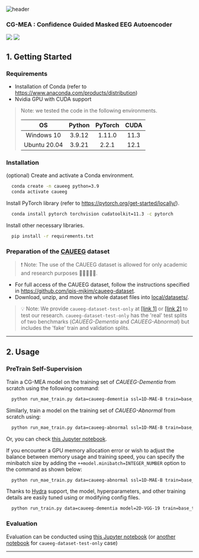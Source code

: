 ![header](https://capsule-render.vercel.app/api?type=Venom&color=gradient&height=200&text=CG-MEA&fontSize=80)

### CG-MEA : Confidence Guided Masked EEG Autoencoder
<img src="https://img.shields.io/badge/Python-2B2728?style=plastic&logo=Python&logoColor=3776AB"/> <img src="https://img.shields.io/badge/PyTorch-2B2728?style=plastic&logo=PyTorch&logoColor=EE4C2C"/>


## 1. Getting Started

### Requirements

- Installation of Conda (refer to <https://www.anaconda.com/products/distribution>)
- Nvidia GPU with CUDA support

> Note: we tested the code in the following environments.
>
> |    **OS**    | **Python** | **PyTorch** | **CUDA** |
> |:------------:|:----------:|:-----------:|:--------:|
> |  Windows 10  |   3.9.12   |   1.11.0    |   11.3   |
> | Ubuntu 20.04 |   3.9.21   |    2.2.1    |   12.1   |

### Installation

(optional) Create and activate a Conda environment.

```bash
  conda create -n caueeg python=3.9
  conda activate caueeg
```

Install PyTorch library (refer to <https://pytorch.org/get-started/locally/>).

```bash
  conda install pytorch torchvision cudatoolkit=11.3 -c pytorch
```

Install other necessary libraries.

```bash
  pip install -r requirements.txt
```

### Preparation of the [CAUEEG](https://github.com/ipis-mjkim/caueeg-dataset) dataset

> ❗ Note: The use of the CAUEEG dataset is allowed for only academic and research purposes 👩‍🎓👨🏼‍🎓.

- For full access of the CAUEEG dataset, follow the instructions specified in <https://github.com/ipis-mjkim/caueeg-dataset>.
- Download, unzip, and move the whole dataset files into [local/datasets/](local/datasets/).

> 💡 Note: We provide `caueeg-dataset-test-only` at [[link 1]](https://drive.google.com/file/d/1P3CbLY7h9O1CoWEWsIZFbUKoGSRUkTA1/view?usp=sharing) or [[link 2]](http://naver.me/xzLCBwFp) to test our research. `caueeg-dataset-test-only` has the 'real' test splits of two benchmarks (*CAUEEG-Dementia* and *CAUEEG-Abnormal*) but includes the 'fake' train and validation splits.

---

## 2. Usage

### PreTrain Self-Supervision

Train a CG-MEA model on the training set of *CAUEEG-Dementia* from scratch using the following command:

```bash
  python run_mae_train.py data=caueeg-dementia ssl=1D-MAE-B train=base_train
```

Similarly, train a model on the training set of *CAUEEG-Abnormal* from scratch using:

```bash
  python run_mae_train.py data=caueeg-abnormal ssl=1D-MAE-B train=base_train
```

Or, you can check [this Jupyter notebook](notebook/06_Pretrain_Self_Supervision_MAE.ipynb).

If you encounter a GPU memory allocation error or wish to adjust the balance between memory usage and training speed, you can specify the minibatch size by adding the `++model.minibatch=INTEGER_NUMBER` option to the command as shown below:

```bash
  python run_mae_train.py data=caueeg-abnormal ssl=1D-MAE-B train=base_train ++model.minibatch=32
```

Thanks to [Hydra](https://hydra.cc/) support, the model, hyperparameters, and other training details are easily tuned using or modifying config files.

```bash
  python run_train.py data=caueeg-dementia model=2D-VGG-19 train=base_train
```

### Evaluation

Evaluation can be conducted using [this Jupyter notebook](notebook/03_Evaluate.ipynb) (or [another notebook](notebook/03_Evaluate_Test_Only.ipynb) for `caueeg-dataset-test-only` case)


---
